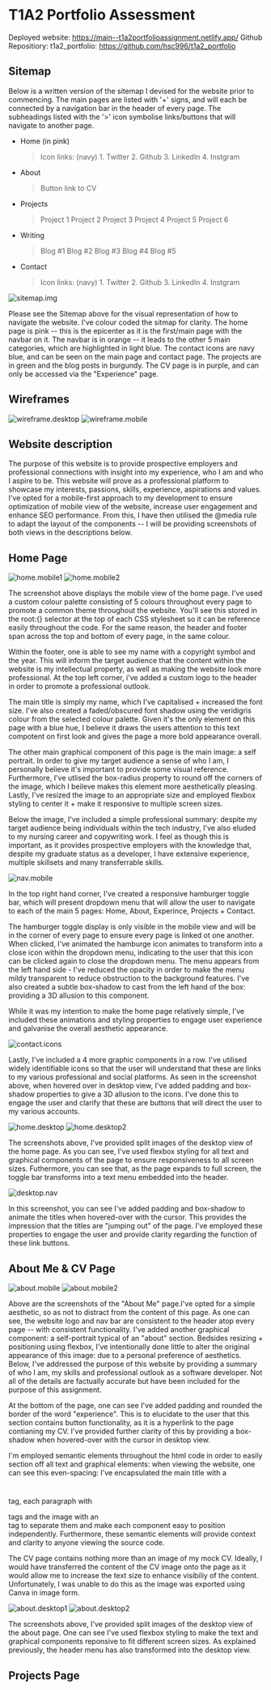 # T1A2 Portfolio Assessment

Deployed website: https://main--t1a2portfolioassignment.netlify.app/
Github Repositiory: t1a2_portfolio: https://github.com/hsc996/t1a2_portfolio


## Sitemap

Below is a written version of the sitemap I devised for the website prior to commencing.
The main pages are listed with '+' signs, and will each be connected by a navigation bar in the header of every page.
The subheadings listed with the '>' icon symbolise links/buttons that will navigate to another page.

+ Home (in pink)
    > Icon links: (navy)
        1. Twitter
        2. Github
        3. LinkedIn
        4. Instgram
+ About
    > Button link to CV
+ Projects
    > Project 1
    > Project 2
    > Project 3
    > Project 4
    > Project 5
    > Project 6
+ Writing
    > Blog #1
    > Blog #2
    > Blog #3
    > Blog #4
    > Blog #5
+ Contact
     > Icon links: (navy)
        1. Twitter
        2. Github
        3. LinkedIn
        4. Instgram

![sitemap.img](T1A2Sitemap.jpg)

Please see the Sitemap above for the visual representation of how to navigate the website. I've colour coded the sitmap for clarity. The home page is pink -- this is the epicenter as it is the first/main page with the navbar on it. The navbar is in orange -- it leads to the other 5 main categories, which are highlighted in light blue. The contact icons are navy blue, and can be seen on the main page and contact page. The projects are in green and the blog posts in burgundy. The CV page is in purple, and can only be accessed via the "Experience" page.

## Wireframes

![wireframe.desktop](screenshots/T1A2wireframe_desktop.png)
![wireframe.mobile](screenshots/T1A2wireframe_mobile.png)

## Website description

The purpose of this website is to provide prospective employers and professional connections with insight into my experience, who I am and who I aspire to be. This website will prove as a professional platform to showcase my interests, passions, skills, experience, aspirations and values. I've opted for a mobile-first approach to my development to ensure optimization of mobile view of the website, increase user engagement and enhance SEO performance. From this, I have then utilised the @media rule to adapt the layout of the components -- I will be providing screenshots of both views in the descriptions below.


## Home Page

![home.mobile1](screenshots/homepage_mobile.png)
![home.mobile2](screenshots/homepage_mobile2.png)

The screenshot above displays the mobile view of the home page. I've used a custom colour palette consisting of 5 colours throughout every page to promote a common theme throughout the website. You'll see this stored in the root:{} selector at the top of each CSS stylesheet so it can be reference easily throughout the code. For the same reason, the header and footer span across the top and bottom of every page, in the same colour.

Within the footer, one is able to see my name with a copyright symbol and the year. This will inform the target audience that the content within the website is my intellectual property, as well as making the website look more professional. At the top left corner, i've added a custom logo to the header in order to promote a professional outlook.

The main title is simply my name, which I've capitalised + increased the font size. I've also created a faded/obscured font shadow using the veridigris colour from the selected colour palette. Given it's the only element on this page with a blue hue, I believe it draws the users attention to this text compotent on first look and gives the page a more bold appearance overall.

The other main graphical component of this page is the main image: a self portrait. In order to give my target audience a sense of who I am, I personally believe it's important to provide some visual reference. Furthermore, I've utlised the box-radius property to round off the corners of the image, which I beileve makes this element more aesthetically pleasing. Lastly, I've resized the image to an appropriate size and employed flexbox styling to center it + make it responsive to multiple screen sizes.

Below the image, I've included a simple professional summary: despite my target audience being individuals within the tech industry, I've also eluded to my nursing career and copywriting work. I feel as though this is important, as it provides prospective employers with the knowledge that, despite my graduate status as a developer, I have extensive experience, multiple skillsets and many transferrable skills.

![nav.mobile](screenshots/navbar_mobile.png)

In the top right hand corner, I've created a responsive hamburger toggle bar, which will present dropdown menu that will allow the user to navigate to each of the main 5 pages: Home, About, Experince, Projects + Contact.

The hamburger toggle display is only visible in the mobile view and will be in the corner of every page to ensure every page is linked ot one another. When clicked, I've animated the hamburge icon animates to transform into a close icon within the dropdown menu, indicating to the user that this icon can be clicked again to close the dropdown menu. The menu appears from the left hand side - I've reduced the opacity in order to make the menu mildy transparent to reduce obstruction to the background features. I've also created a subtle box-shadow to cast from the left hand of the box: providing a 3D allusion to this component.

While it was my intention to make the home page relatively simple, I've included these animations and styling properties to engage user experience and galvanise the overall aesthetic appearance.

![contact.icons](screenshots/contact_icons.png)

Lastly, I've included a 4 more graphic components in a row. I've utilised widely identifiable icons so that the user will understand that these are links to my various professional and social platforms. As seen in the screenshot above, when hovered over in desktop view, I've added padding and box-shadow properties to give a 3D allusion to the icons. I've done this to engage the user and clarify that these are buttons that will direct the user to my various accounts.

![home.desktop](screenshots/homepage_desktop.png)
![home.desktop2](screenshots/homepagedesktop_2.png)

The screenshots above, I've provided split images of the desktop view of the home page. As you can see, I've used flexbox styling for all text and graphical components of the page to ensure responsiveness to all screen sizes. Futhermore, you can see that, as the page expands to full screen, the toggle bar transforms into a text menu embedded into the header.

![desktop.nav](screenshots/desktop_nav.png)

In this screenshot, you can see I've added padding and box-shadow to animate the titles when hovered-over with the cursor. This provides the impression that the titles are "jumping out" of the page. I've employed these properties to engage the user and provide clarity regarding the function of these link buttons.

## About Me & CV Page

![about.mobile](screenshots/about_mobile.png)
![about.mobile2](screenshots/about_mobile2.png)

Above are the screenshots of the "About Me" page.I've opted for a simple aesthetic, so as not to distract from the content of this page. As one can see, the website logo and nav bar are consistent to the header atop every page -- with consistent functionality. I've added another graphical component: a self-portrait typical of an "about" section. Bedsides resizing + positioning using flexbox, I've intentionally done little to alter the original appearance of this image: due to a personal preference of aesthetics. Below, I've addressed the purpose of this website by providing a summary of who I am, my skills and professional outlook as a software developer. Not all of the details are factually accurate but have been included for the purpose of this assignment.

At the bottom of the page, one can see I've added padding and rounded the border of the word "experience". This is to elucidate to the user that this section contains button functionality, as it is a hyperlink to the page contianing my CV. I've provided further clarity of this by providing a box-shadow when hovered-over with the cursor in desktop view.

I'm employed semantic elements throughout the html code in order to easily section off all text and graphical elements: when viewing the website, one can see this even-spacing: I've encapsulated the main title with a <h1></h1> tag, each paragraph with <p></p> tags and the image with an <article></article> tag to separate them and make each component easy to position independently. Furthermore, these semantic elements will provide context and clarity to anyone viewing the source code.

The CV page contains nothing more than an image of my mock CV. Ideally, I would have transferred the content of the CV image onto the page as it would allow me to increase the text size to enhance visibiliy of the content. Unfortunately, I was unable to do this as the image was exported using Canva in image form.

![about.desktop1](screenshots/aboutpage_desktop.png)
![about.desktop2](screenshots/aboutpage_desktop2.png)

The screenshots above, I've provided split images of the desktop view of the about page. One can see I've used flexbox styling to make the text and graphical components reponsive to fit different screen sizes. As explained previously, the header menu has also transformed into the desktop view.

## Projects Page
